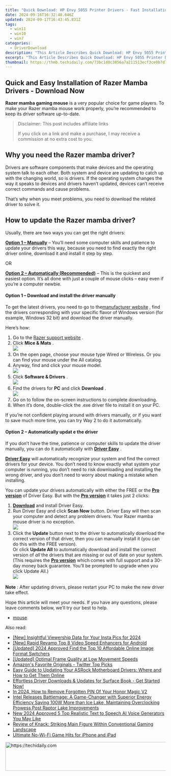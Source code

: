 ```yaml
---
title: "Quick Download: HP Envy 5055 Printer Drivers - Fast Installation Guide"
date: 2024-09-16T16:32:48.646Z
updated: 2024-09-17T16:43:45.831Z
tags:
  - win11
  - win10
  - win7
categories:
  - DriverDownload
description: "This Article Describes Quick Download: HP Envy 5055 Printer Drivers - Fast Installation Guide"
excerpt: "This Article Describes Quick Download: HP Envy 5055 Printer Drivers - Fast Installation Guide"
thumbnail: https://thmb.techidaily.com/73bc1d0c3856a7a211513ecf3ce0b7d7e8f0b9c63de7c46849c7b8605b7802d4.jpg
---
```


## Quick and Easy Installation of Razer Mamba Drivers - Download Now

**Razer mamba gaming mouse** is a very popular choice for game players. To make your Razer mamba mouse work properly, you’re recommended to keep its driver software up-to-date.

>  Disclaimer: This post includes affiliate links
>
>  If you click on a link and make a purchase, I may receive a commission at no extra cost to you.
>

## Why you need the Razer mamba driver?

 Drivers are software components that make devices and the operating system talk to each other. Both system and device are updating to catch up with the changing world, so is drivers. If the operating system changes the way it speaks to devices and drivers haven’t updated, devices can’t receive correct commands and cause problems.

 That’s why when you meet problems, you need to download the related driver to solve it.

## How to update the Razer mamba driver?

Usually, there are two ways you can get the right drivers:

**[Option 1 – Manually](https://tools.techidaily.com/drivereasy/download/)**  – You’ll need some computer skills and patience to update your drivers this way, because you need to find exactly the right driver online, download it and install it step by step.

OR

**[Option 2 – Automatically (Recommended)](https://www.drivereasy.com/knowledge/download-razer-mamba-driver-easily-quickly/#op2)**  – This is the quickest and easiest option. It’s all done with just a couple of mouse clicks – easy even if you’re a computer newbie.

#### **Option 1 – Download and install the driver manually**

 To get the latest drivers, you need to go to the[manufacturer website](http://support.razerzone.com/) , find the drivers corresponding with your specific flavor of Windows version (for example, Windows 32 bit) and download the driver manually.

Here’s how:

1. Go to the [Razer support website](http://support.razerzone.com/) .
2. Click **Mice & Mats** .  
![](https://images.drivereasy.com/wp-content/uploads/2017/08/img_5991737c10be4.jpg)
3. On the open page, choose your mouse type Wired or Wireless. Or you can find your mouse under the All catalog.
4. Anyway, find and click your mouse model.  
![](https://images.drivereasy.com/wp-content/uploads/2017/08/img_599173be93b1d.jpg)
5. Click **Software & Drivers** .  
![](https://images.drivereasy.com/wp-content/uploads/2017/08/img_5991748622b84.png)
6. Find the drivers for **PC** and click **Download** .  
![](https://images.drivereasy.com/wp-content/uploads/2017/08/img_5991746d6fe65.jpg)
7. Go on to follow the on-screen instructions to complete downloading.
8. When it’s done, double-click the .exe driver file to install it on your PC.

 If you’re not confident playing around with drivers manually, or if you want to save much more time, you can try Way 2 to do it automatically.

#### **Option 2 – Automatically updat** e the drive**r**

 If you don’t have the time, patience or computer skills to update the driver manually, you can do it automatically with **[Driver Easy](https://tools.techidaily.com/drivereasy/download/)**  .

**[Driver Easy](https://tools.techidaily.com/drivereasy/download/)**  will automatically recognize your system and find the correct drivers for your device. You don’t need to know exactly what system your computer is running, you don’t need to risk downloading and installing the wrong driver, and you don’t need to worry about making a mistake when installing.

 You can update your drivers automatically with either the FREE or the **[Pro version](https://tools.techidaily.com/drivereasy/download/)**  of Driver Easy. But with the **[Pro version](https://tools.techidaily.com/drivereasy/download/)**  it takes just 2 clicks:

1. **[Download](https://tools.techidaily.com/drivereasy/download/)**  and install Driver Easy.
2. Run Driver Easy and click **Scan Now** button. Driver Easy will then scan your computer and detect any problem drivers. Your Razer mamba mouse driver is no exception.  
![](https://images.drivereasy.com/wp-content/uploads/2017/08/img_5991768d7f685.jpg)
3. Click the **Update** button next to the driver to automatically download the correct version of that driver, then you can manually install it (you can do this with the FREE version).  
 Or click **Update All** to automatically download and install the correct version of _all_ the drivers that are missing or out of date on your system. (This requires the **[Pro version](https://tools.techidaily.com/drivereasy/download/)**  which comes with full support and a 30-day money back guarantee. You’ll be prompted to upgrade when you click Update All.)  
![](https://images.drivereasy.com/wp-content/uploads/2017/08/img_599178457e79f.jpg)

**Note** : After updating drivers, please restart your PC to make the new driver take effect.

 Hope this article will meet your needs. If you have any questions, please leave comments below, we’ll try our best to help.

* [mouse](https://tools.techidaily.com/drivereasy/download/)

<ins class="adsbygoogle"
     style="display:block"
     data-ad-format="autorelaxed"
     data-ad-client="ca-pub-7571918770474297"
     data-ad-slot="1223367746"></ins>

<ins class="adsbygoogle"
     style="display:block"
     data-ad-client="ca-pub-7571918770474297"
     data-ad-slot="8358498916"
     data-ad-format="auto"
     data-full-width-responsive="true"></ins>

<span class="atpl-alsoreadstyle">Also read:</span>
<div><ul>
<li><a href="https://instagram-videos.techidaily.com/new-insightful-viewership-data-for-your-insta-pics-for-2024/"><u>[New] Insightful Viewership Data for Your Insta Pics for 2024</u></a></li>
<li><a href="https://extra-approaches.techidaily.com/new-rapid-revamp-top-8-video-speed-enhancers-for-android/"><u>[New] Rapid Revamp Top 8 Video Speed Enhancers for Android</u></a></li>
<li><a href="https://article-posts.techidaily.com/updated-2024-approved-find-the-top-10-affordable-online-image-format-switchers/"><u>[Updated] 2024 Approved Find the Top 10 Affordable Online Image Format Switchers</u></a></li>
<li><a href="https://extra-approaches.techidaily.com/updated-optimal-frame-quality-at-low-movement-speeds/"><u>[Updated] Optimal Frame Quality at Low Movement Speeds</u></a></li>
<li><a href="https://twitter-videos.techidaily.com/amazons-favorite-originals-twitter-top-picks/"><u>Amazon's Favorite Originals - Twitter Top Picks</u></a></li>
<li><a href="https://hardware-updates.techidaily.com/easy-guide-to-updating-your-asrock-motherboard-drivers-where-and-how-to-get-them-online/"><u>Easy Guide to Updating Your ASRock Motherboard Drivers: Where and How to Get Them Online</u></a></li>
<li><a href="https://hardware-updates.techidaily.com/1722961234111-effortless-driver-downloads-and-updates-for-surface-book-get-started-now/"><u>Effortless Driver Downloads & Updates for Surface Book - Get Started Now!</u></a></li>
<li><a href="https://unlock-android.techidaily.com/in-2024-how-to-remove-forgotten-pin-of-your-honor-magic-v2-by-drfone-android/"><u>In 2024, How to Remove Forgotten PIN Of Your Honor Magic V2</u></a></li>
<li><a href="https://hardware-updates.techidaily.com/intel-releases-battlemage-a-game-changer-with-superior-energy-efficiency-saving-100w-more-than-ice-lake-maintaining-overclocking-prowess-post-raptor-lake-im72/"><u>Intel Releases Battlemage: A Game-Changer with Superior Energy Efficiency Saving 100W More than Ice Lake, Maintaining Overclocking Prowess Post Raptor Lake Improvements</u></a></li>
<li><a href="https://ai-topics.techidaily.com/new-2024-approved-5-top-realistic-text-to-speech-ai-voice-generators-you-may-like/"><u>New 2024 Approved 5 Top Realistic Text to Speech AI Voice Generators You May Like</u></a></li>
<li><a href="https://buynow-marvelous.techidaily.com/review-of-knack-striking-main-figure-within-conventional-gaming-landscape/"><u>Review of Knack: Striking Main Figure Within Conventional Gaming Landscape</u></a></li>
<li><a href="https://games-able.techidaily.com/ultimate-no-wi-fi-game-hits-for-iphone-and-ipad/"><u>Ultimate No-Wi-Fi Game Hits for iPhone and iPad</u></a></li>
</ul></div>

<!-- affiliate ads begin -->
<a href="https://appsumo.8odi.net/c/5597632/2151858/7443" target="_top" id="2151858">
  <img src="//a.impactradius-go.com/display-ad/7443-2151858" border="0" alt="https://techidaily.com" width="600" height="90"/>
</a>
<img height="0" width="0" src="https://appsumo.8odi.net/i/5597632/2151858/7443" style="position:absolute;visibility:hidden;" border="0" />
<!-- affiliate ads end -->

